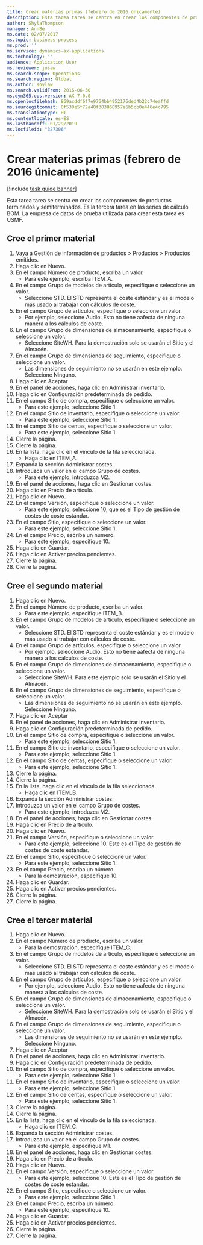 ```yaml
---
title: Crear materias primas (febrero de 2016 únicamente)
description: Esta tarea tarea se centra en crear los componentes de productos terminados y semiterminados.
author: ShylaThompson
manager: AnnBe
ms.date: 02/07/2017
ms.topic: business-process
ms.prod: ''
ms.service: dynamics-ax-applications
ms.technology: ''
audience: Application User
ms.reviewer: josaw
ms.search.scope: Operations
ms.search.region: Global
ms.author: shylaw
ms.search.validFrom: 2016-06-30
ms.dyn365.ops.version: AX 7.0.0
ms.openlocfilehash: 869acddf6f7e9754bb4952176ded4b22c74eaffd
ms.sourcegitcommit: 0f530e5f72a40f383868957a6b5cb0e446e4c795
ms.translationtype: HT
ms.contentlocale: es-ES
ms.lasthandoff: 01/29/2019
ms.locfileid: "327306"
---
```

# <a name="create-raw-materials-february-2016-only"></a>Crear materias primas (febrero de 2016 únicamente)

[!include [task guide banner](../../includes/task-guide-banner.md)]

Esta tarea tarea se centra en crear los componentes de productos terminados y semiterminados. Es la tercera tarea en las series de cálculo BOM. La empresa de datos de prueba utilizada para crear esta tarea es USMF.


## <a name="create-the-first-material"></a>Cree el primer material
1. Vaya a Gestión de información de productos > Productos > Productos emitidos.
2. Haga clic en Nuevo.
3. En el campo Número de producto, escriba un valor.
    * Para este ejemplo, escriba ITEM_A.  
4. En el campo Grupo de modelos de artículo, especifique o seleccione un valor.
    * Seleccione STD. El STD representa el coste estándar y es el modelo más usado al trabajar con cálculos de coste.  
5. En el campo Grupo de artículos, especifique o seleccione un valor.
    * Por ejemplo, seleccione Audio. Esto no tiene aafecta de ninguna manera a los cálculos de coste.  
6. En el campo Grupo de dimensiones de almacenamiento, especifique o seleccione un valor.
    * Seleccione SiteWH. Para la demostración solo se usarán el Sitio y el Almacén.  
7. En el campo Grupo de dimensiones de seguimiento, especifique o seleccione un valor.
    * Las dimensiones de seguimiento no se usarán en este ejemplo. Seleccione Ninguno.  
8. Haga clic en Aceptar
9. En el panel de acciones, haga clic en Administrar inventario.
10. Haga clic en Configuración predeterminada de pedido.
11. En el campo Sitio de compra, especifique o seleccione un valor.
    * Para este ejemplo, seleccione Sitio 1.  
12. En el campo Sitio de inventario, especifique o seleccione un valor.
    * Para este ejemplo, seleccione Sitio 1.  
13. En el campo Sitio de centas, especifique o seleccione un valor.
    * Para este ejemplo, seleccione Sitio 1.  
14. Cierre la página.
15. Cierre la página.
16. En la lista, haga clic en el vínculo de la fila seleccionada.
    * Haga clic en ITEM_A.  
17. Expanda la sección Administrar costes.
18. Introduzca un valor en el campo Grupo de costes.
    * Para este ejemplo, introduzca M2.  
19. En el panel de acciones, haga clic en Gestionar costes.
20. Haga clic en Precio de artículo.
21. Haga clic en Nuevo.
22. En el campo Versión, especifique o seleccione un valor.
    * Para este ejemplo, seleccione 10, que es el Tipo de gestión de costes de coste estándar.  
23. En el campo Sitio, especifique o seleccione un valor.
    * Para este ejemplo, seleccione Sitio 1.  
24. En el campo Precio, escriba un número.
    * Para este ejemplo, especifique 10.  
25. Haga clic en Guardar.
26. Haga clic en Activar precios pendientes.
27. Cierre la página.
28. Cierre la página.

## <a name="create-the-second-material"></a>Cree el segundo material
1. Haga clic en Nuevo.
2. En el campo Número de producto, escriba un valor.
    * Para este ejemplo, especifique ITEM_B.  
3. En el campo Grupo de modelos de artículo, especifique o seleccione un valor.
    * Seleccione STD. El STD representa el coste estándar y es el modelo más usado al trabajar con cálculos de coste.  
4. En el campo Grupo de artículos, especifique o seleccione un valor.
    * Por ejemplo, seleccione Audio. Esto no tiene aafecta de ninguna manera a los cálculos de coste.  
5. En el campo Grupo de dimensiones de almacenamiento, especifique o seleccione un valor.
    * Seleccione SiteWH. Para este ejemplo solo se usarán el Sitio y el Almacén.  
6. En el campo Grupo de dimensiones de seguimiento, especifique o seleccione un valor.
    * Las dimensiones de seguimiento no se usarán en este ejemplo. Seleccione Ninguno.  
7. Haga clic en Aceptar
8. En el panel de acciones, haga clic en Administrar inventario.
9. Haga clic en Configuración predeterminada de pedido.
10. En el campo Sitio de compra, especifique o seleccione un valor.
    * Para este ejemplo, seleccione Sitio 1.  
11. En el campo Sitio de inventario, especifique o seleccione un valor.
    * Para este ejemplo, seleccione Sitio 1.  
12. En el campo Sitio de centas, especifique o seleccione un valor.
    * Para este ejemplo, seleccione Sitio 1.  
13. Cierre la página.
14. Cierre la página.
15. En la lista, haga clic en el vínculo de la fila seleccionada.
    * Haga clic en ITEM_B.   
16. Expanda la sección Administrar costes.
17. Introduzca un valor en el campo Grupo de costes.
    * Para este ejemplo, introduzca M2.  
18. En el panel de acciones, haga clic en Gestionar costes.
19. Haga clic en Precio de artículo.
20. Haga clic en Nuevo.
21. En el campo Versión, especifique o seleccione un valor.
    * Para este ejemplo, seleccione 10. Este es el Tipo de gestión de costes de coste estándar.  
22. En el campo Sitio, especifique o seleccione un valor.
    * Para este ejemplo, seleccione Sitio 1.  
23. En el campo Precio, escriba un número.
    * Para la demostración, especifique 10.  
24. Haga clic en Guardar.
25. Haga clic en Activar precios pendientes.
26. Cierre la página.
27. Cierre la página.

## <a name="create-the-third-material"></a>Cree el tercer material
1. Haga clic en Nuevo.
2. En el campo Número de producto, escriba un valor.
    * Para la demostración, especifique ITEM_C.  
3. En el campo Grupo de modelos de artículo, especifique o seleccione un valor.
    * Seleccione STD. El STD representa el coste estándar y es el modelo más usado al trabajar con cálculos de coste.  
4. En el campo Grupo de artículos, especifique o seleccione un valor.
    * Por ejemplo, seleccione Audio. Esto no tiene aafecta de ninguna manera a los cálculos de coste.  
5. En el campo Grupo de dimensiones de almacenamiento, especifique o seleccione un valor.
    * Seleccione SiteWH. Para la demostración solo se usarán el Sitio y el Almacén.  
6. En el campo Grupo de dimensiones de seguimiento, especifique o seleccione un valor.
    * Las dimensiones de seguimiento no se usarán en este ejemplo. Seleccione Ninguno.  
7. Haga clic en Aceptar
8. En el panel de acciones, haga clic en Administrar inventario.
9. Haga clic en Configuración predeterminada de pedido.
10. En el campo Sitio de compra, especifique o seleccione un valor.
    * Para este ejemplo, seleccione Sitio 1.  
11. En el campo Sitio de inventario, especifique o seleccione un valor.
    * Para este ejemplo, seleccione Sitio 1.  
12. En el campo Sitio de centas, especifique o seleccione un valor.
    * Para este ejemplo, seleccione Sitio 1.  
13. Cierre la página.
14. Cierre la página.
15. En la lista, haga clic en el vínculo de la fila seleccionada.
    * Haga clic en ITEM_C.   
16. Expanda la sección Administrar costes.
17. Introduzca un valor en el campo Grupo de costes.
    * Para este ejemplo, especifique M1.  
18. En el panel de acciones, haga clic en Gestionar costes.
19. Haga clic en Precio de artículo.
20. Haga clic en Nuevo.
21. En el campo Versión, especifique o seleccione un valor.
    * Para este ejemplo, seleccione 10. Este es el Tipo de gestión de costes de coste estándar.  
22. En el campo Sitio, especifique o seleccione un valor.
    * Para este ejemplo, seleccione Sitio 1.  
23. En el campo Precio, escriba un número.
    * Para este ejemplo, especifique 10.  
24. Haga clic en Guardar.
25. Haga clic en Activar precios pendientes.
26. Cierre la página.
27. Cierre la página.

